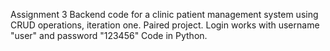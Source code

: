 Assignment 3
Backend code for a clinic patient management system using CRUD operations, iteration one. Paired project.
Login works with username "user" and password "123456"
Code in Python.